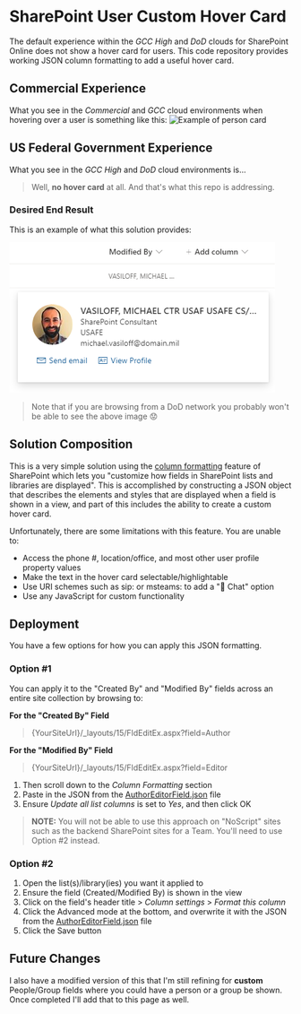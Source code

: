# SharePoint User Custom Hover Card
The default experience within the *GCC High* and *DoD* clouds for SharePoint Online does not show a hover card for users.  This code repository provides working JSON column formatting to add a useful hover card.

## Commercial Experience ##
What you see in the *Commercial* and *GCC* cloud environments when hovering over a user is something like this:
![Example of person card](https://docs.microsoft.com/en-us/sharepoint/dev/images/hoverimage-4.png)

## US Federal Government Experience ##
What you see in the *GCC High* and *DoD* cloud environments is...
> Well, **no hover card** at all. And that's what this repo is addressing.

### Desired End Result ###
This is an example of what this solution provides:

![Result of this solution](https://github.com/mikevasiloff/sp-hover-card/blob/main/PersonCard.png?raw=true)
> Note that if you are browsing from a DoD network you probably won't be able to see the above image 😟

## Solution Composition ##
This is a very simple solution using the [column formatting](https://docs.microsoft.com/en-us/sharepoint/dev/declarative-customization/column-formatting) feature of SharePoint which lets you "customize how fields in SharePoint lists and libraries are displayed". This is accomplished by constructing a JSON object that describes the elements and styles that are displayed when a field is shown in a view, and part of this includes the ability to create a custom hover card.

Unfortunately, there are some limitations with this feature. You are unable to:
* Access the phone #, location/office, and most other user profile property values
* Make the text in the hover card selectable/highlightable
* Use URI schemes such as sip: or msteams: to add a "💬 Chat" option
* Use any JavaScript for custom functionality

## Deployment ##
You have a few options for how you can apply this JSON formatting.

### Option #1 ###
You can apply it to the "Created By" and "Modified By" fields across an entire site collection by browsing to:

**For the "Created By" Field**
> {YourSiteUrl}/_layouts/15/FldEditEx.aspx?field=Author

**For the "Modified By" Field**
> {YourSiteUrl}/_layouts/15/FldEditEx.aspx?field=Editor

1. Then scroll down to the *Column Formatting* section
2. Paste in the JSON from the [AuthorEditorField.json](https://github.com/mikevasiloff/sp-hover-card/blob/main/AuthorEditorField.json) file
3. Ensure  *Update all list columns* is set to *Yes*, and then click OK

> **NOTE:** You will not be able to use this approach on "NoScript" sites such as the backend SharePoint sites for a Team. You'll need to use Option #2 instead.

### Option #2 ###
1. Open the list(s)/library(ies) you want it applied to
2. Ensure the field (Created/Modified By) is shown in the view
3. Click on the field's header title > *Column settings* > *Format this column*
4. Click the Advanced mode at the bottom, and overwrite it with the JSON from the [AuthorEditorField.json](https://github.com/mikevasiloff/sp-hover-card/blob/main/AuthorEditorField.json) file
5. Click the Save button

## Future Changes ##
I also have a modified version of this that I'm still refining for **custom** People/Group fields where you could have a person or a group be shown. Once completed I'll add that to this page as well.
